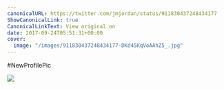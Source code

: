 ```yaml
---
canonicalURL: https://twitter.com/jmjordan/status/911830437248434177
ShowCanonicalLink: true
CanonicalLinkText: View original on
date: 2017-09-24T05:51:31+00:00
cover:
  image: "/images/911830437248434177-DKd45KqVoAAhZ5_.jpg"
---
```

#NewProfilePic 

![](/images/911830437248434177-DKd45KqVoAAhZ5_.jpg)